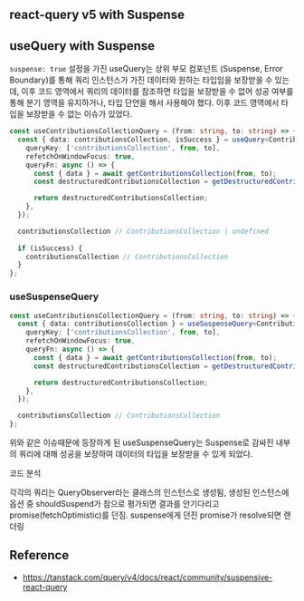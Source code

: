 ## react-query v5 with Suspense

## useQuery with Suspense

`suspense: true` 설정을 가진 useQuery는 상위 부모 컴포넌트 (Suspense, Error Boundary)를 통해
쿼리 인스턴스가 가진 데이터와 원하는 타입임을 보장받을 수 있는데, 이후 코드 영역에서 쿼리의 데이터를 참조하면 
타입을 보장받을 수 없어 성공 여부를 통해 분기 영역을 유지하거나, 타입 단언을 해서 사용해야 했다.
이후 코드 영역에서 타입을 보장받을 수 없는 이슈가 있었다.

```ts
const useContributionsCollectionQuery = (from: string, to: string) => {
  const { data: contributionsCollection, isSuccess } = useQuery<ContributionsCollection, AxiosError>({
    queryKey: ['contributionsCollection', from, to],
    refetchOnWindowFocus: true,
    queryFn: async () => {
      const { data } = await getContributionsCollection(from, to);
      const destructuredContributionsCollection = getDestructuredContributionsCollection(data);

      return destructuredContributionsCollection;
    },
  });

  contributionsCollection // ContributionsCollection | undefined
  
  if (isSuccess) {
    contributionsCollection // ContributionsCollection
  }
};
```

### useSuspenseQuery

```ts
const useContributionsCollectionQuery = (from: string, to: string) => {
  const { data: contributionsCollection } = useSuspenseQuery<ContributionsCollection, AxiosError>({
    queryKey: ['contributionsCollection', from, to],
    refetchOnWindowFocus: true,
    queryFn: async () => {
      const { data } = await getContributionsCollection(from, to);
      const destructuredContributionsCollection = getDestructuredContributionsCollection(data);

      return destructuredContributionsCollection;
    },
  });

  contributionsCollection // ContributionsCollection
};
```

위와 같은 이슈때문에 등장하게 된 useSuspenseQuery는 Suspense로 감싸진 내부의 쿼리에 대해 성공을 보장하여
데이터의 타입을 보장받을 수 있게 되었다.

코드 분석

각각의 쿼리는 QueryObserver라는 클래스의 인스턴스로 생성됨, 생성된 인스턴스에 옵션 중 shouldSuspend가 참으로 평가되면
결과를 안기다리고 promise(fetchOptimistic)를 던짐. suspense에게 던진 promise가 resolve되면 랜더링

## Reference

- https://tanstack.com/query/v4/docs/react/community/suspensive-react-query
 
